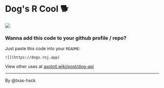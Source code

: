 # Dog's R Cool 🐕

![](https://dogs.rnj.app)

### Wanna add this code to your github profile / repo?

Just paste this code into your `README`:

```
![](https://dogs.rnj.app)
```




View other uses at [axolotl.wiki/post/dog-api](https://axolotl.wiki/post/dog-api)


---


By @txas-hxck
